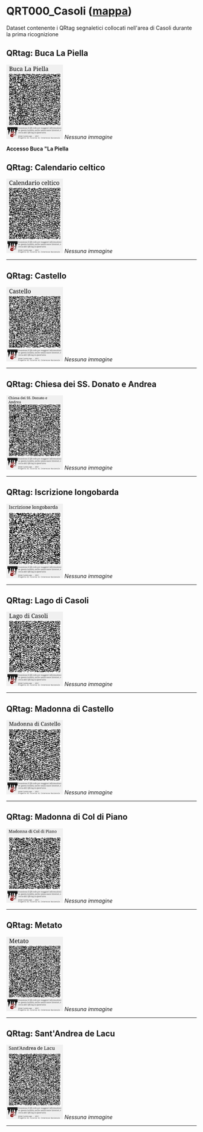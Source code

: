 # QRT000_Casoli ([mappa](https://umap.openstreetmap.fr/it/map/qrt000_casoli_1041683))
Dataset contenente i QRtag segnaletici collocati nell'area di Casoli durante la prima ricognizione
## QRtag: Buca La Piella
[<img src='qrtags/t5ysrm.png' width='150'/>](qrtags/t5ysrm.png) *Nessuna immagine* 

**Accesso Buca "La Piella**
## QRtag: Calendario celtico
[<img src='qrtags/my0kp8.png' width='150'/>](qrtags/my0kp8.png) *Nessuna immagine* 

****
## QRtag: Castello
[<img src='qrtags/4l4r6y.png' width='150'/>](qrtags/4l4r6y.png) *Nessuna immagine* 

****
## QRtag: Chiesa dei SS. Donato e Andrea
[<img src='qrtags/lwtyx6.png' width='150'/>](qrtags/lwtyx6.png) *Nessuna immagine* 

****
## QRtag: Iscrizione longobarda
[<img src='qrtags/60m75s.png' width='150'/>](qrtags/60m75s.png) *Nessuna immagine* 

****
## QRtag: Lago di Casoli
[<img src='qrtags/xqjpbk.png' width='150'/>](qrtags/xqjpbk.png) *Nessuna immagine* 

****
## QRtag: Madonna di Castello
[<img src='qrtags/qlci89.png' width='150'/>](qrtags/qlci89.png) *Nessuna immagine* 

****
## QRtag: Madonna di Col di Piano
[<img src='qrtags/3w44wr.png' width='150'/>](qrtags/3w44wr.png) *Nessuna immagine* 

****
## QRtag: Metato
[<img src='qrtags/sbgnl0.png' width='150'/>](qrtags/sbgnl0.png) *Nessuna immagine* 

****
## QRtag: Sant'Andrea de Lacu
[<img src='qrtags/fxq83v.png' width='150'/>](qrtags/fxq83v.png) *Nessuna immagine* 

****
